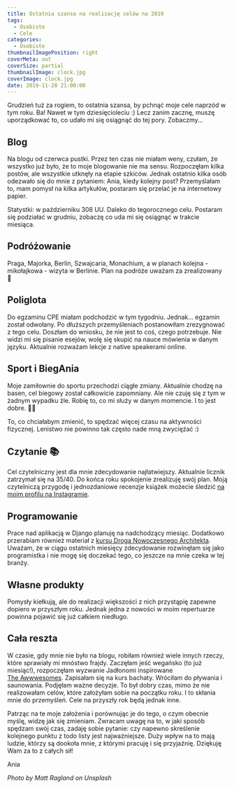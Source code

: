 ```yaml
---
title: Ostatnia szansa na realizację celów na 2019
tags:
  - Osobiste
  - Cele
categories:
  - Osobiste
thumbnailImagePosition: right
coverMeta: out
coverSize: partial
thumbnailImage: clock.jpg
coverImage: clock.jpg
date: 2019-11-28 21:00:00
---
```

Grudzień tuż za rogiem, to ostatnia szansa, by pchnąć moje cele naprzód w tym roku. Ba! Nawet w tym dziesięcioleciu :) Lecz zanim zacznę, muszę uporządkować to, co udało mi się osiągnąć do tej pory. Zobaczmy...
<!-- more -->

## Blog
Na blogu od czerwca pustki. Przez ten czas nie miałam weny, czułam, że wszystko już było, że to moje blogowanie nie ma sensu. Rozpoczęłam kilka postów, ale wszystkie utknęły na etapie szkiców. Jednak ostatnio kilka osób odezwało się do mnie z pytaniem: Ania, kiedy kolejny post? Przemyślałam to, mam pomysł na kilka artykułów, postaram się przelać je na internetowy papier.

Statystki: w październiku 308 UU. Daleko do tegorocznego celu. Postaram się podziałać w grudniu, zobaczę co uda mi się osiągnąć w trakcie miesiąca.

## Podróżowanie
Praga, Majorka, Berlin, Szwajcaria, Monachium, a w planach kolejna - mikołajkowa - wizyta w Berlinie. Plan na podróże uważam za zrealizowany 💪

## Poliglota
Do egzaminu CPE miałam podchodzić w tym tygodniu. Jednak... egzamin został odwołany. Po dłuższych przemyśleniach postanowiłam zrezygnować z tego celu. Doszłam do wniosku, że nie jest to coś, czego potrzebuje. Nie widzi mi się pisanie esejów, wolę się skupić na nauce mówienia w danym języku. Aktualnie rozważam lekcje z native speakerami online.

## Sport i BiegAnia
Moje zamiłownie do sportu przechodzi ciągłe zmiany. Aktualnie chodzę na basen, cel biegowy został całkowicie zapomniany. Ale nie czuję się z tym w żadnym wypadku źle. Robię to, co mi służy w danym momencie. I to jest dobre. 🏊‍♀️

To, co chciałabym zmienić, to spędzać więcej czasu na aktywności fizycznej. Lenistwo nie powinno tak często nade mną zwyciężać :) 

## Czytanie 📚
Cel czytelniczny jest dla mnie zdecydowanie najłatwiejszy. Aktualnie licznik zatrzymał się na 35/40. Do końca roku spokojenie zrealizuję swój plan. Moją czytelniczą przygodę i jednozdaniowe recenzje książek możecie śledzić [na moim profilu na Instagramie](https://www.instagram.com/kernelgonnapanic/).

## Programowanie
Prace nad aplikacją w Django planuję na nadchodzący miesiąc. Dodatkowo przerabiam również materiał z [kursu Droga Nowoczesnego Architekta](https://droganowoczesnegoarchitekta.pl/). Uważam, że w ciągu ostatnich miesięcy zdecydowanie rozwinęłam się jako programistka i nie mogę się doczekać tego, co jeszcze na mnie czeka w tej branży.

## Własne produkty
Pomysły kiełkują, ale do realizacji większości z nich przystąpię zapewne dopiero w przyszłym roku. Jednak jedna z nowości w moim repertuarze powinna pojawić się już całkiem niedługo.

## Cała reszta
W czasie, gdy mnie nie było na blogu, robiłam również wiele innych rzeczy, które sprawiały mi mnóstwo frajdy. Zaczęłam jeść wegańsko (to już miesiąc!), rozpoczęłam wyzwanie Jadłonomi inspirowane [The&nbsp;Awwwesomes](https://www.instagram.com/theawwwesomes/). Zapisałam się na kurs bachaty. Wróciłam do pływania i saunowania. Podjęłam ważne decyzje. To był dobry czas, mimo że nie realizowałam celów, które założyłam sobie na początku roku. I to skłania mnie do przemyśleń. Cele na przyszły rok będą jednak inne. 


Patrząc na te moje założenia i porównując je do tego, o czym obecnie myślę, widzę jak się zmieniam. Zwracam uwagę na to, w jaki sposób spędzam swój czas, zadaję sobie pytanie: czy napewno skreślenie kolejnego punktu z todo listy jest najważniejsze. Duży wpływ na to mają ludzie, którzy są dookoła mnie, z&nbsp;którymi pracuję i się przyjaźnię. Dziękuję Wam za to z całych sił!

Ania


*Photo by Matt Ragland on Unsplash*